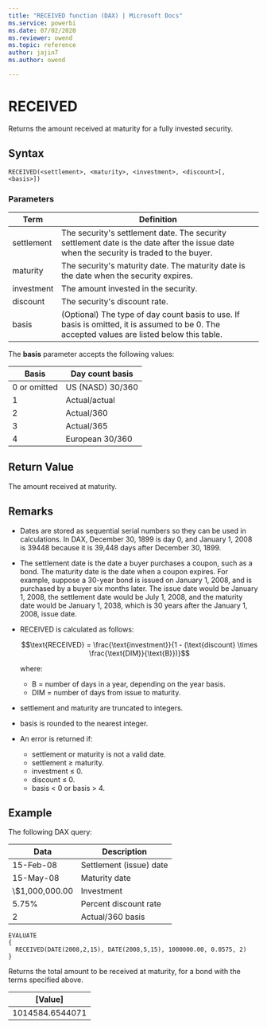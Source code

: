 ```yaml
---
title: "RECEIVED function (DAX) | Microsoft Docs"
ms.service: powerbi
ms.date: 07/02/2020
ms.reviewer: owend
ms.topic: reference
author: jajin7
ms.author: owend

---
```


# RECEIVED

Returns the amount received at maturity for a fully invested security.

## Syntax

```dax
RECEIVED(<settlement>, <maturity>, <investment>, <discount>[, <basis>])
```

### Parameters

|Term|Definition|  
|--------|--------------|  
|settlement|The security's settlement date. The security settlement date is the date after the issue date when the security is traded to the buyer.|
|maturity|The security's maturity date. The maturity date is the date when the security expires.|
|investment|The amount invested in the security.|
|discount|The security's discount rate.|
|basis|(Optional) The type of day count basis to use. If basis is omitted, it is assumed to be 0. The accepted values are listed below this table.|

The **basis** parameter accepts the following values:

| **Basis**    | **Day count basis** |
| ------------ | ------------------- |
| 0 or omitted | US (NASD) 30/360    |
| 1            | Actual/actual       |
| 2            | Actual/360          |
| 3            | Actual/365          |
| 4            | European 30/360     |

## Return Value

The amount received at maturity.

## Remarks

- Dates are stored as sequential serial numbers so they can be used in calculations. In DAX, December 30, 1899 is day 0, and January 1, 2008 is 39448 because it is 39,448 days after December 30, 1899.

- The settlement date is the date a buyer purchases a coupon, such as a bond. The maturity date is the date when a coupon expires. For example, suppose a 30-year bond is issued on January 1, 2008, and is purchased by a buyer six months later. The issue date would be January 1, 2008, the settlement date would be July 1, 2008, and the maturity date would be January 1, 2038, which is 30 years after the January 1, 2008, issue date.

- RECEIVED is calculated as follows:

  $$\text{RECEIVED} = \frac{\text{investment}}{1 - (\text{discount} \times \frac{\text{DIM}}{\text{B}})}$$

  where:

  - $\text{B}$ = number of days in a year, depending on the year basis.
  - $\text{DIM}$ = number of days from issue to maturity.

- settlement and maturity are truncated to integers.

- basis is rounded to the nearest integer.

- An error is returned if:
  - settlement or maturity is not a valid date.
  - settlement ≥ maturity.
  - investment ≤ 0.
  - discount ≤ 0.
  - basis < 0 or basis > 4.

## Example

The following DAX query:

| **Data**       | **Description**         |
| -------------- | ----------------------- |
| 15-Feb-08      | Settlement (issue) date |
| 15-May-08      | Maturity date           |
| \\$1,000,000.00 | Investment              |
| 5.75%          | Percent discount rate   |
| 2              | Actual/360 basis        |

```dax
EVALUATE
{
  RECEIVED(DATE(2008,2,15), DATE(2008,5,15), 1000000.00, 0.0575, 2)
}
```

Returns the total amount to be received at maturity, for a bond with the terms specified above.

| **[Value]**   |
| --------------- |
| 1014584.6544071 |
